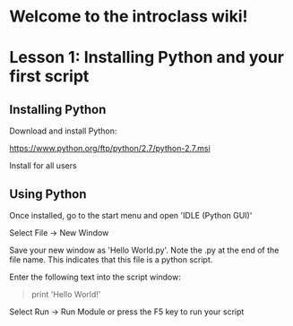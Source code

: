 # Welcome to the introclass wiki!

# Lesson 1: Installing Python and your first script

## Installing Python

Download and install Python:

https://www.python.org/ftp/python/2.7/python-2.7.msi

Install for all users

## Using Python

Once installed, go to the start menu and open 'IDLE (Python GUI)'

Select File -> New Window

Save your new window as 'Hello World.py'. Note the .py at the end of the file name. This indicates that this file is a python script.

Enter the following text into the script window:

> print 'Hello World!'

Select Run -> Run Module or press the F5 key to run your script